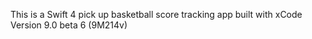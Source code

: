 This is a Swift 4 pick up basketball score tracking app built with xCode Version 9.0 beta 6 (9M214v)
